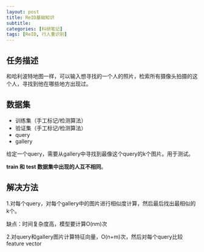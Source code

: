 ```yaml
---
layout: post
title: ReID基础知识
subtitle: 
categories: [科研笔记]
tags: [ReID, 行人重识别]
---
```


## 任务描述

和哈利波特地图一样，可以输入想寻找的一个人的照片，检索所有摄像头拍摄的这个人，寻找到他在哪些地方出现过。

## 数据集

- 训练集（手工标记/检测算法）
- 验证集（手工标记/检测算法）
- query
- gallery 

给定一个query，需要从gallery中寻找到最像这个query的k个图片。用于测试。

**train 和 test 数据集中出现的人互不相同**。

## 解决方法

1.对每个query，对每个gallery中的图片进行相似度计算，然后最后找出最相似的k个。

缺点：时间复杂度高，模型要计算O(nm)次

2.对query和gallery图片计算特征向量，O(n+m)次，然后对每个query比较feature vector
